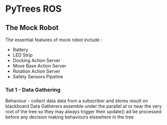# PyTrees ROS

## The Mock Robot
The essential features of mock robot include :
- Battery
- LED Strip
- Docking Action Server
- Move Base Action Server
- Rotation Action Server
- Safety Sensors Pipeline

### Tut 1 - Data Gathering
Behaviour - collect data data from a subscriber and stores result on blackboard
Data Gatherers assemble under the parallel at or near the very root of the tree so they may always trigger their update() ad be processed before any decision making behaviours elsewhere in the tree

